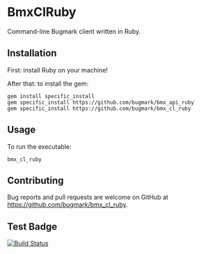 # BmxClRuby

Command-line Bugmark client written in Ruby.

## Installation

First: install Ruby on your machine!

After that: to install the gem:

    gem install specific_install
    gem specific_install https://github.com/bugmark/bmx_api_ruby
    gem specific_install https://github.com/bugmark/bmx_cl_ruby
    
## Usage

To run the executable:

    bmx_cl_ruby

## Contributing

Bug reports and pull requests are welcome on GitHub at
https://github.com/bugmark/bmx_cl_ruby.

## Test Badge

[![Build Status](https://travis-ci.org/andyl/BAMRU-Org.svg)](https://travis-ci.org/andyl/BAMRU-Org)
